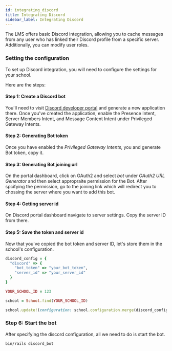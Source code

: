 ```yaml
---
id: integrating_discord
title: Integrating Discord
sidebar_label: Integrating Discord
---
```

The LMS offers basic Discord integration, allowing you to cache messages from any user who has linked their Discord profile from a specific server. Additionally, you can modify user roles.

### Setting the configuration
To set up Discord integration, you will need to configure the settings for your school.

Here are the steps:

#### Step 1: Create a Discord bot
You'll need to visit [Discord developer portal](https://discord.com/developers/applications/) and generate a new application there. Once you've created the application, enable the Presence Intent, Server Members Intent, and Message Content Intent under Privileged Gateway Intents.

#### Step 2: Generating Bot token
Once you have enabled the _Privileged Gateway Intents_, you and generate Bot token, copy it.

#### Step 3: Generating Bot joining url
On the portal dashboard, click on OAuth2 and select _bot_ under _OAuth2 URL Generator_ and then select appropraite permission for the Bot. After spcifying the permission, go to the joining link which will redirect you to chossing the server where you want to add this bot.

#### Step 4: Getting server id
On Discord portal dashboard navigate to server settings. Copy the server ID from there.

#### Step 5: Save the token and server id
Now that you've copied the bot token and server ID, let's store them in the school's configuration.
```ruby
discord_config = {
  "discord" => {
    "bot_token" => "your_bot_token",
    "server_id" => "your_server_id"
  }
}

YOUR_SCHOOL_ID = 123

school = School.find(YOUR_SCHOOL_ID)

school.update!(configuration: school.configuration.merge(discord_config))
```

### Step 6: Start the bot
After specifying the discord configuration, all we need to do is start the bot.

```shell
bin/rails discord_bot
```
